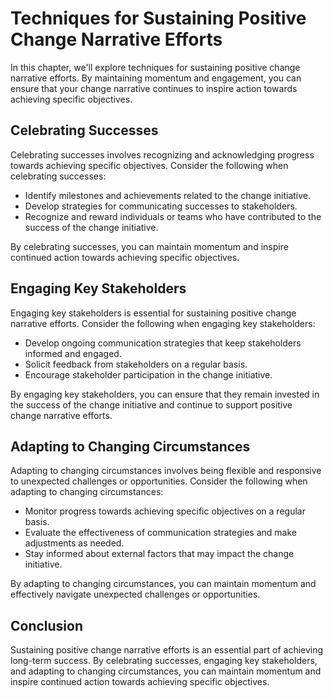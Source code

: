 Techniques for Sustaining Positive Change Narrative Efforts
=====================================================================================================================

In this chapter, we'll explore techniques for sustaining positive change narrative efforts. By maintaining momentum and engagement, you can ensure that your change narrative continues to inspire action towards achieving specific objectives.

Celebrating Successes
---------------------

Celebrating successes involves recognizing and acknowledging progress towards achieving specific objectives. Consider the following when celebrating successes:

* Identify milestones and achievements related to the change initiative.
* Develop strategies for communicating successes to stakeholders.
* Recognize and reward individuals or teams who have contributed to the success of the change initiative.

By celebrating successes, you can maintain momentum and inspire continued action towards achieving specific objectives.

Engaging Key Stakeholders
-------------------------

Engaging key stakeholders is essential for sustaining positive change narrative efforts. Consider the following when engaging key stakeholders:

* Develop ongoing communication strategies that keep stakeholders informed and engaged.
* Solicit feedback from stakeholders on a regular basis.
* Encourage stakeholder participation in the change initiative.

By engaging key stakeholders, you can ensure that they remain invested in the success of the change initiative and continue to support positive change narrative efforts.

Adapting to Changing Circumstances
----------------------------------

Adapting to changing circumstances involves being flexible and responsive to unexpected challenges or opportunities. Consider the following when adapting to changing circumstances:

* Monitor progress towards achieving specific objectives on a regular basis.
* Evaluate the effectiveness of communication strategies and make adjustments as needed.
* Stay informed about external factors that may impact the change initiative.

By adapting to changing circumstances, you can maintain momentum and effectively navigate unexpected challenges or opportunities.

Conclusion
----------

Sustaining positive change narrative efforts is an essential part of achieving long-term success. By celebrating successes, engaging key stakeholders, and adapting to changing circumstances, you can maintain momentum and inspire continued action towards achieving specific objectives.


